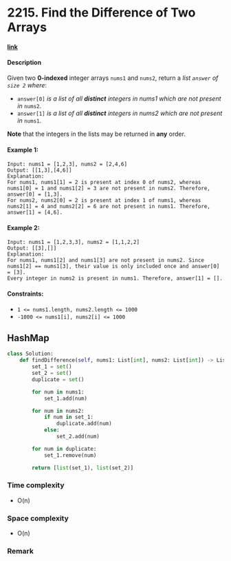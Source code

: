 # 2215. Find the Difference of Two Arrays

#### [link](https://leetcode.com/problems/find-the-difference-of-two-arrays/)

#### Description
Given two **0-indexed** integer arrays `nums1` and `nums2`, return a *list `answer` of `size 2` where*:

* `answer[0]` *is a list of all **distinct** integers in nums1 which are not present in* `nums2`.
* `answer[1]` *is a list of all **distinct** integers in nums2 which are not present in* `nums1`.

**Note** that the integers in the lists may be returned in **any** order.

#### Example 1:
```
Input: nums1 = [1,2,3], nums2 = [2,4,6]
Output: [[1,3],[4,6]]
Explanation:
For nums1, nums1[1] = 2 is present at index 0 of nums2, whereas nums1[0] = 1 and nums1[2] = 3 are not present in nums2. Therefore, answer[0] = [1,3].
For nums2, nums2[0] = 2 is present at index 1 of nums1, whereas nums2[1] = 4 and nums2[2] = 6 are not present in nums1. Therefore, answer[1] = [4,6].
```
#### Example 2:
```
Input: nums1 = [1,2,3,3], nums2 = [1,1,2,2]
Output: [[3],[]]
Explanation:
For nums1, nums1[2] and nums1[3] are not present in nums2. Since nums1[2] == nums1[3], their value is only included once and answer[0] = [3].
Every integer in nums2 is present in nums1. Therefore, answer[1] = [].
```

#### Constraints:
* `1 <= nums1.length, nums2.length <= 1000`
* `-1000 <= nums1[i], nums2[i] <= 1000`

## HashMap
```python
class Solution:
    def findDifference(self, nums1: List[int], nums2: List[int]) -> List[List[int]]:
        set_1 = set()
        set_2 = set()
        duplicate = set()

        for num in nums1:
            set_1.add(num)

        for num in nums2:
            if num in set_1:
                duplicate.add(num)
            else:
                set_2.add(num)

        for num in duplicate:
            set_1.remove(num)

        return [list(set_1), list(set_2)]
```
### Time complexity
* O(n)
### Space complexity
* O(n)
### Remark